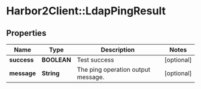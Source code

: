 # Harbor2Client::LdapPingResult

## Properties
Name | Type | Description | Notes
------------ | ------------- | ------------- | -------------
**success** | **BOOLEAN** | Test success | [optional] 
**message** | **String** | The ping operation output message. | [optional] 


